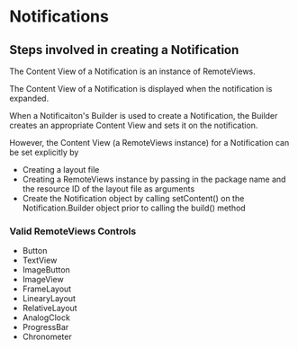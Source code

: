 # Notifications

## Steps involved in creating a Notification

The Content View of a Notification is an instance of RemoteViews. 

The Content View of a Notification is displayed when the notification is expanded.

When a Notificaiton's Builder is used to create a Notification, the Builder creates an appropriate Content View 
and sets it on the notification.

However, the Content View (a RemoteViews instance) for a Notification can be set explicitly by
* Creating a layout file 
* Creating a RemoteViews instance by passing in the package name and the resource ID of the layout file as arguments
* Create the Notification object by calling setContent() on the Notification.Builder object prior to calling the
build() method

### Valid RemoteViews Controls
* Button
* TextView
* ImageButton
* ImageView
* FrameLayout
* LinearyLayout
* RelativeLayout
* AnalogClock
* ProgressBar
* Chronometer





